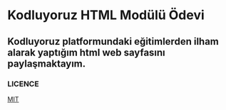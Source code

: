 # Kodluyoruz HTML Modülü Ödevi

## Kodluyoruz platformundaki eğitimlerden ilham alarak yaptığım html web sayfasını paylaşmaktayım.

### LICENCE

[MIT](https://github.com/alirizacinibulak/Webpage3/blob/main/LICENSE)